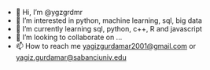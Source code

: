 - 👋 Hi, I’m @ygzgrdmr
- 👀 I’m interested in python, machine learning, sql, big data
- 🌱 I’m currently learning sql, python, c++, R and javascript
- 💞️ I’m looking to collaborate on ...
- 📫 How to reach me yagizgurdamar2001@gmail.com or yagiz.gurdamar@sabanciuniv.edu

<!---
ygzgrdmr/ygzgrdmr is a ✨ special ✨ repository because its `README.md` (this file) appears on your GitHub profile.
You can click the Preview link to take a look at your changes.
--->
